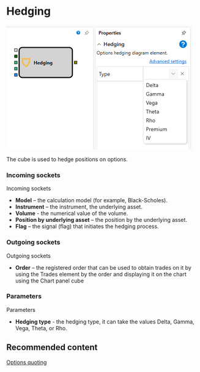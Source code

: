 # Hedging

![Designer Hedging 00](../../../../../../images/designer_hedging_00.png)

The cube is used to hedge positions on options.

### Incoming sockets

Incoming sockets

- **Model** – the calculation model (for example, Black-Scholes).
- **Instrument** – the instrument, the underlying asset.
- **Volume** \- the numerical value of the volume.
- **Position by underlying asset** – the position by the underlying asset.
- **Flag** – the signal (flag) that initiates the hedging process.

### Outgoing sockets

Outgoing sockets

- **Order** – the registered order that can be used to obtain trades on it by using the Trades element by the order and displaying it on the chart using the Chart panel cube

### Parameters

Parameters

- **Hedging type** \- the hedging type, it can take the values Delta, Gamma, Vega, Theta, or Rho.

## Recommended content

[Options quoting](options_quoting.md)
